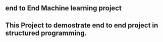 ## end to End Machine learning project
## This Project to demostrate end to end project in structured programming.